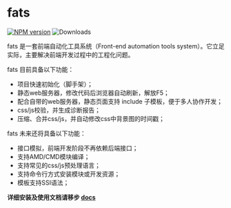 # fats

[![NPM version](https://badge.fury.io/js/fats.svg)](http://badge.fury.io/js/fats)
![Downloads](http://img.shields.io/npm/dm/fats.svg)


fats 是一套前端自动化工具系统（Front-end automation tools system）。它立足实际，主要解决前端开发过程中的工程化问题。

fats 目前具备以下功能：

* 项目快速初始化（脚手架）；
* 静态web服务器，修改代码后浏览器自动刷新，解放F5；
* 配合自带的web服务器，静态页面支持 include 子模板，便于多人协作开发；
* css/js校验，并生成诊断报告；
* 压缩、合并css/js，并自动修改css中背景图的时间戳；

fats 未来还将具备以下功能：

* 接口模拟，前端开发阶段不再依赖后端接口；
* 支持AMD/CMD模块编译；
* 支持常见的css/js预处理语言；
* 支持命令行方式安装模块或开发资源；
* 模板支持SSI语法；


**详细安装及使用文档请移步 [docs](./docs)**
